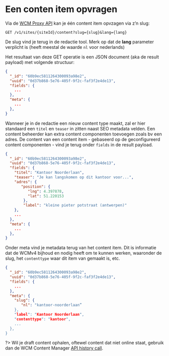 # Een conten item opvragen

Via de [WCM Proxy API](/wcmv4/content/api-proxy) kan je één content item opvzagen via z’n slug:

```shell
GET /v1/sites/{siteId}/content?slug={slug}&lang={lang}
```

De slug vind je terug in de redactie tool.
Merk op dat de **lang** parameter verplicht is (heeft meestal de waarde `nl` voor nederlands)

Het resultaat van deze GET operatie is een JSON document (aka de result payload) met volgende structuur:

```json
{
  "_id": "60b9ec5811264300093a98e2", 
  "uuid": "0d37b868-5e76-405f-9f2c-faf3f2e4de13",
  "fields": {
    ...
  },
  "meta": {
    ...
  },
}
```

Wanneer je in de redactie een nieuw content type maakt, zal er hier standaard een `titel` en `teaser` in zitten naast SEO metadata velden. Een content beheerder kan extra content componenten toevoegen zoals bv een adres. De content van een content item - gebaseerd op de geconfigureerd content componenten - vind je terug onder `fields` in de result payload. 

```json
{
  "_id": "60b9ec5811264300093a98e2", 
  "uuid": "0d37b868-5e76-405f-9f2c-faf3f2e4de13",
  "fields": {
    "titel": "Kantoor Noorderlaan",
    "teaser": "Je kan langskomen op dit kantoor voor...",
    "adres": {
       "position": {
          "lng": 4.397878,
          "lat": 51.220153
        },
        "label": "kleine pieter potstraat (antwerpen)"
    },
    ...
  },
  "meta": {
    ... 
  },
}
```

Onder meta vind je metadata terug van het content item. Dit is informatie dat de WCMv4 bijhoud en nodig heeft om te kunnen werken, waaronder de slug, het `contenttype` waar dit item van gemaakt is, etc.

```json
{
  "_id": "60b9ec5811264300093a98e2", 
  "uuid": "0d37b868-5e76-405f-9f2c-faf3f2e4de13",
  "fields": {
    ...
  },
  "meta": {
    "slug": {
       "nl": "kantoor-noorderlaan”
    },
    "label": "Kantoor Noorderlaan",
    "contenttype": "kantoor",
    ... 
  },
}
```

?> Wil je draft content ophalen, oftewel content dat niet online staat, gebruik dan de WCM Content Manager [API history call](/wcmv4/content/content-history).



